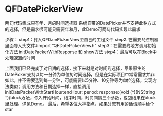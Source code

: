 # QFDatePickerView
两句代码集成只有年、月的时间选择器
系统自带的DatePicker并不支持此种方式的选择，但是需求很可能只需要年和月，此Demo可两句代码实现此需求

步骤：
step1：拖入QFDatePickerView至自己的工程文件 
step2: 在需要的控制器里面导入头文件#import "QFDatePickerView.h" 
step3：在需要的地方调用初始化方法 initDatePackerWithResponse 和 show方法 
step4：最后可以在Block中处理返回的时间

上面我们已经完成了对日期的选择，接下来就是对时间的选择，苹果原生的DatePicker支持以每一分钟为单位的时间选择，但是在实际项目中常常需求并非如此，并不需要选到每一分钟，可能需要以5分钟、10分钟等为单位选择，实现方法类似；调用方法和日期选择一样，直接调用initDatePackerWithStartHour:endHour: period: response:(void (^)(NSString *))block方法，传入开始时间，结束时间，时间间隔三个参数，返回结果在block里处理。详见Demo。
最后，希望各位大神指点，如果对您有用的话请顺手给个star
